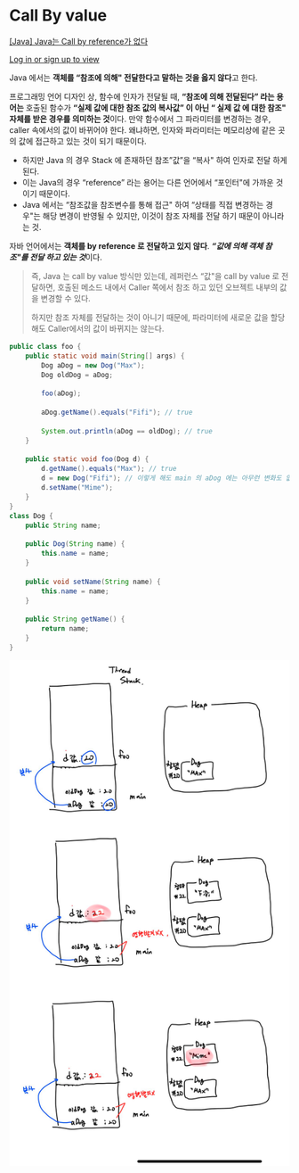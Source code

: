 # Call By value

[[Java] Java는 Call by reference가 없다](https://deveric.tistory.com/92)

[Log in or sign up to view](https://www.facebook.com/1070166746/posts/10222585502760852/?d=n)

Java 에서는 **객체를 “참조에 의해" 전달한다고 말하는 것을 옳지 않다**고 한다.

프로그래밍 언어 디자인 상, 함수에 인자가 전달될 때, **“참조에 의해 전달된다” 라는 용어는** 호출된 함수가 **“실제 값에 대한 참조 값의 복사값” 이 아닌 “ 실제 값 에 대한 참조" 자체를 받은 경우를 의미하는 것**이다. 만약 함수에서 그 파라미터를 변경하는 경우, caller 속에서의 값이 바뀌어야 한다. 왜냐하면, 인자와 파라미터는 메모리상에 같은 곳의 값에 접근하고 있는 것이 되기 때문이다.

- 하지만  Java 의 경우 Stack 에 존재하던 참조”값”을 “복사" 하여 인자로 전달 하게 된다.
- 이는 Java의 경우 “reference” 라는 용어는 다른 언어에서 “포인터"에 가까운 것 이기 때문이다.
- Java 에서는 “참조값을 참조변수를 통해 접근" 하여 “상태를 직접 변경하는 경우"는 해당 변경이 반영될 수 있지만, 이것이 참조 자체를 전달 하기 때문이 아니라는 것.

자바 언어에서는 **객체를 by reference 로 전달하고 있지 않다**. ***“값에 의해 객체 참조"를 전달 하고 있는 것***이다.

> 즉, Java 는 call by value 방식만 있는데, 레퍼런스 “값"을 call by value 로 전달하면, 호출된 메소드 내에서 Caller 쪽에서 참조 하고 있던 오브젝트 내부의 값을 변경할 수 있다.
>
>
> 하지만 참조 자체를 전달하는 것이 아니기 때문에, 파라미터에 새로운 값을 할당해도 Caller에서의 값이 바뀌지는 않는다.
>

```java
public class foo {
	public static void main(String[] args) {
		Dog aDog = new Dog("Max");
		Dog oldDog = aDog;

		foo(aDog);

		aDog.getName().equals("Fifi"); // true

		System.out.println(aDog == oldDog); // true
	}

	public static void foo(Dog d) {
		d.getName().equals("Max"); // true
		d = new Dog("Fifi"); // 이렇게 해도 main 의 aDog 에는 아무런 변화도 없다.
		d.setName("Mime"); 
	}
}
class Dog {
	public String name;

	public Dog(String name) {
		this.name = name;
	}

	public void setName(String name) {
		this.name = name;
	}

	public String getName() {
		return name;
	}
}
```

![img_4.png](img_4.png)